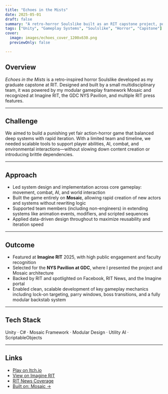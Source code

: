 ```yaml
---
title: "Echoes in the Mists"
date: 2025-05-01
draft: false
summary: "A retro-horror Soulslike built as an RIT capstone project, powered by Mosaic and showcased at GDC and Imagine RIT."
tags: ["Unity", "Gameplay Systems", "Soulslike", "Horror", "Capstone"]
cover:
  image: images/echoes_cover_1200x630.png
  previewOnly: false

---
```


## Overview

*Echoes in the Mists* is a retro-inspired horror Soulslike developed as my graduate capstone at RIT. Designed and built by a small multidisciplinary team, it was powered by my modular gameplay framework Mosaic and recognized at Imagine RIT, the GDC NYS Pavilion, and multiple RIT press features.

---

## Challenge

We aimed to build a punishing yet fair action-horror game that balanced deep systems with rapid iteration. With a limited team and timeline, we needed scalable tools to support player abilities, AI, combat, and environmental interactions—without slowing down content creation or introducing brittle dependencies.

---

## Approach

- Led system design and implementation across core gameplay: movement, combat, AI, and world interaction
- Built the game entirely on **Mosaic**, allowing rapid creation of new actors and systems without rewriting logic
- Supported team members (including non-engineers) in extending systems like animation events, modifiers, and scripted sequences
- Applied data-driven design throughout to maximize reusability and iteration speed

---

## Outcome

- Featured at **Imagine RIT** 2025, with high public engagement and faculty recognition
- Selected for the **NYS Pavilion at GDC**, where I presented the project and Mosaic architecture
- Backed by RIT and spotlighted on Facebook, RIT News, and the Imagine portal
- Enabled clean, scalable development of key gameplay mechanics including lock-on targeting, parry windows, boss transitions, and a fully modular backstab system

---

## Tech Stack

Unity · C# · Mosaic Framework · Modular Design · Utility AI · ScriptableObjects

---

## Links

- [Play on Itch.io](https://backstab-industries.itch.io/echoes-in-the-mists)
- [View on Imagine RIT](https://www.rit.edu/imagine/exhibits/echoes-mists-bite-sized-souls)
- [RIT News Coverage](https://www.rit.edu/news/rit-named-top-5-university-study-game-design)
- [Built on: Mosaic →](./mosaic)